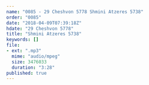 ```yaml
---
name: "0085 - 29 Cheshvon 5778 Shmini Atzeres 5738"
order: "0085"
date: "2018-04-09T07:39:18Z"
hdate: "29 Cheshvon 5778"
title: "Shmini Atzeres 5738"
keywords: []
file:
- ext: ".mp3"
  mime: "audio/mpeg"
  size: 3476033
  duration: "3:28"
published: true
---
```


